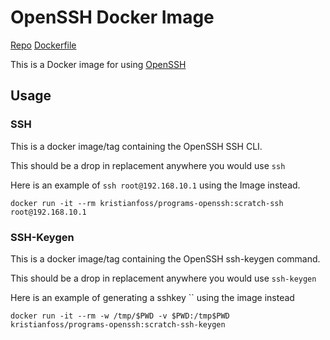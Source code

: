 # OpenSSH Docker Image

[Repo](https://github.com/K-FOSS/Docker)
[Dockerfile](https://github.com/K-FOSS/Docker/blob/master/Images/OpenSSH/Dockerfile)

This is a Docker image for using [OpenSSH](https://www.openssh.com/)

## Usage

### SSH

This is a docker image/tag containing the OpenSSH SSH CLI.

This should be a drop in replacement anywhere you would use `ssh`

Here is an example of `ssh root@192.168.10.1` using the Image instead.

```
docker run -it --rm kristianfoss/programs-openssh:scratch-ssh root@192.168.10.1
```

### SSH-Keygen

This is a docker image/tag containing the OpenSSH ssh-keygen command.

This should be a drop in replacement anywhere you would use `ssh-keygen`

Here is an example of generating a sshkey `` using the image instead

```
docker run -it --rm -w /tmp/$PWD -v $PWD:/tmp$PWD kristianfoss/programs-openssh:scratch-ssh-keygen
```
